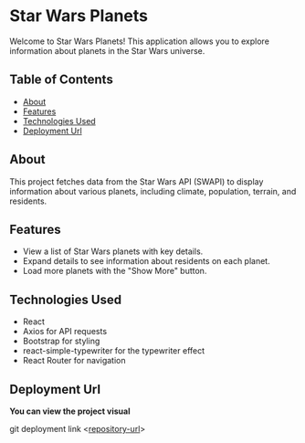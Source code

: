 # Star Wars Planets

Welcome to Star Wars Planets! This application allows you to explore information about planets in the Star Wars universe.

## Table of Contents
- [About](#about)
- [Features](#features)
- [Technologies Used](#technologies-used)
- [Deployment Url](#deployment-url)

## About

This project fetches data from the Star Wars API (SWAPI) to display information about various planets, including climate, population, terrain, and residents.

## Features

- View a list of Star Wars planets with key details.
- Expand details to see information about residents on each planet.
- Load more planets with the "Show More" button.

## Technologies Used

- React
- Axios for API requests
- Bootstrap for styling
- react-simple-typewriter for the typewriter effect
- React Router for navigation

## Deployment Url

**You can view the project visual**

git deployment link <[repository-url]( https://chireshtha.github.io/React_Star_Wars_Planets/ )>  

